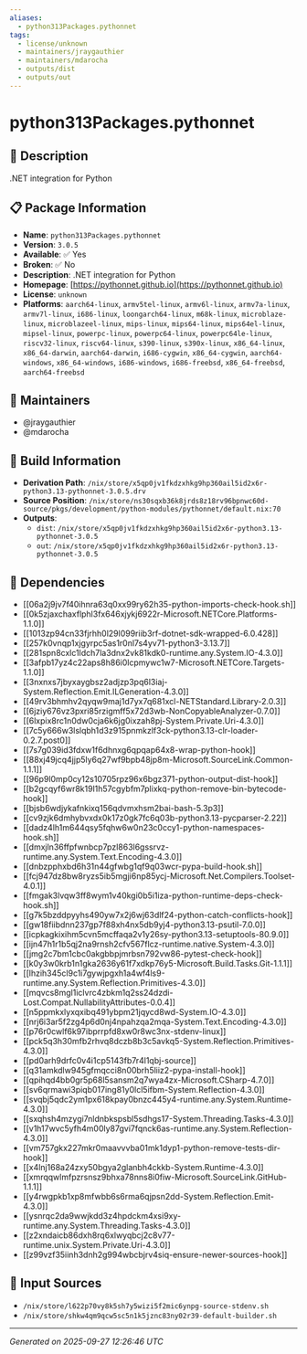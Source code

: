 ```yaml
---
aliases:
  - python313Packages.pythonnet
tags:
  - license/unknown
  - maintainers/jraygauthier
  - maintainers/mdarocha
  - outputs/dist
  - outputs/out
---
```


# python313Packages.pythonnet

## 📝 Description

.NET integration for Python

## 📋 Package Information

- **Name**: `python313Packages.pythonnet`
- **Version**: `3.0.5`
- **Available**: ✅ Yes
- **Broken**: ✅ No
- **Description**: .NET integration for Python
- **Homepage**: [https://pythonnet.github.io](https://pythonnet.github.io)
- **License**: `unknown`
- **Platforms**: `aarch64-linux`, `armv5tel-linux`, `armv6l-linux`, `armv7a-linux`, `armv7l-linux`, `i686-linux`, `loongarch64-linux`, `m68k-linux`, `microblaze-linux`, `microblazeel-linux`, `mips-linux`, `mips64-linux`, `mips64el-linux`, `mipsel-linux`, `powerpc-linux`, `powerpc64-linux`, `powerpc64le-linux`, `riscv32-linux`, `riscv64-linux`, `s390-linux`, `s390x-linux`, `x86_64-linux`, `x86_64-darwin`, `aarch64-darwin`, `i686-cygwin`, `x86_64-cygwin`, `aarch64-windows`, `x86_64-windows`, `i686-windows`, `i686-freebsd`, `x86_64-freebsd`, `aarch64-freebsd`
## 👥 Maintainers

- @jraygauthier
- @mdarocha


## 🔧 Build Information

- **Derivation Path**: `/nix/store/x5qp0jv1fkdzxhkg9hp360ail5id2x6r-python3.13-pythonnet-3.0.5.drv`
- **Source Position**: `/nix/store/ns30sqxb36k8jrds8z18rv96bpnwc60d-source/pkgs/development/python-modules/pythonnet/default.nix:70`
- **Outputs**:
  - `dist`:  `/nix/store/x5qp0jv1fkdzxhkg9hp360ail5id2x6r-python3.13-pythonnet-3.0.5`
  - `out`:  `/nix/store/x5qp0jv1fkdzxhkg9hp360ail5id2x6r-python3.13-pythonnet-3.0.5`

## 🔗 Dependencies

- [[06a2j9jv7f40ihnra63q0xx99ry62h35-python-imports-check-hook.sh]]
- [[0k5zjaxchaxflphl3fx646xjykj6922r-Microsoft.NETCore.Platforms-1.1.0]]
- [[1013zp94cn33fjrhh0l29l099riib3rf-dotnet-sdk-wrapped-6.0.428]]
- [[257k0vnqp1xjgyrpc5as1r0nl7s4yv71-python3-3.13.7]]
- [[281spn8cxlc1ldch7la3dnx2vk81kdk0-runtime.any.System.IO-4.3.0]]
- [[3afpb17yz4c22aps8h86i0lcpmywc1w7-Microsoft.NETCore.Targets-1.1.0]]
- [[3nxnxs7jbyxaygbsz2adjzp3pq6l3iaj-System.Reflection.Emit.ILGeneration-4.3.0]]
- [[49rv3bhmhv2qyqw9maj1d7yx7q681xcl-NETStandard.Library-2.0.3]]
- [[6jziy676vz3pxri85rzigmff5x72d3wb-NonCopyableAnalyzer-0.7.0]]
- [[6lxpix8rc1n0dw0cja6k6jg0ixzah8pj-System.Private.Uri-4.3.0]]
- [[7c5y666w3lslqbh1d3z915pnmkzlf3ck-python3.13-clr-loader-0.2.7.post0]]
- [[7s7g039id3fdxw1f6dhnxg6qpqap64x8-wrap-python-hook]]
- [[88xj49jcq4jjp5ly6q27wf9bpb48jp8m-Microsoft.SourceLink.Common-1.1.1]]
- [[96p9l0mp0cy12s10705rpz96x6bgz371-python-output-dist-hook]]
- [[b2gcqyf6wr8k19l1h57cgybfm7plixkq-python-remove-bin-bytecode-hook]]
- [[bjsb6wdjykafnkixq156qdvmxhsm2bai-bash-5.3p3]]
- [[cv9zjk6dmhybvxdx0k17z0gk7fc6q03b-python3.13-pycparser-2.22]]
- [[dadz4lh1m644qsy5fqhw6w0n23c0ccy1-python-namespaces-hook.sh]]
- [[dmxjln36ffpfwnbcp7pzl863l6gssrvz-runtime.any.System.Text.Encoding-4.3.0]]
- [[dnbzpphxbd6h31n44gfwbg1qf9q03wcr-pypa-build-hook.sh]]
- [[fcj947dz8bw8ryzs5ib5mgji6np85ycj-Microsoft.Net.Compilers.Toolset-4.0.1]]
- [[fmgak3lvqw3ff8wym1v40kgi0b5i1iza-python-runtime-deps-check-hook.sh]]
- [[g7k5bzddpyyhs490yw7x2j6wj63dlf24-python-catch-conflicts-hook]]
- [[gw18fiibdnn237gp7f88xh4nx5db9yj4-python3.13-psutil-7.0.0]]
- [[icpkagkixihm5cvn5mcffaqa2v1y26sy-python3.13-setuptools-80.9.0]]
- [[ijn47h1r1b5qj2na9rnsh2cfv567flcz-runtime.native.System-4.3.0]]
- [[jmg2c7bm1cbc0akgbbpjmrbsn792vw86-pytest-check-hook]]
- [[k0y3w0krb1n1gka2636y61f7xdkp76y5-Microsoft.Build.Tasks.Git-1.1.1]]
- [[lhzih345cl9c1i7gywjpgxh1a4wf4ls9-runtime.any.System.Reflection.Primitives-4.3.0]]
- [[mqvcs8mgl1iclvrc4zbkm1q2ss24dzdi-Lost.Compat.NullabilityAttributes-0.0.4]]
- [[n5ppmkxlyxqxibq491ybpm21jqycd8wd-System.IO-4.3.0]]
- [[nrj6i3ar5f2zg4p6d0nj4npahzqa2mqa-System.Text.Encoding-4.3.0]]
- [[p76r0cwlf6k97ibprrpfd8xw0r8wc3nx-stdenv-linux]]
- [[pck5q3h30mfb2rhvq8dczb8b3c5avkq5-System.Reflection.Primitives-4.3.0]]
- [[pd0arh9drfc0v4i1cp5143fb7r4l1qbj-source]]
- [[q31amkdlw945gfmqcci8n00brh5liiz2-pypa-install-hook]]
- [[qpihqd4bb0gr5p68l5sansm2q7wya4zx-Microsoft.CSharp-4.7.0]]
- [[sv6qrmawi3piqb017ing81y0lcl5ifbm-System.Reflection-4.3.0]]
- [[svqbj5qdc2ym1px618kpay0bnzc445y4-runtime.any.System.Runtime-4.3.0]]
- [[sxqhsh4mzygi7nldnbkspsbl5sdhgs17-System.Threading.Tasks-4.3.0]]
- [[v1h17wvc5yfh4m00ly87gvi7fqnck6as-runtime.any.System.Reflection-4.3.0]]
- [[vm757gkx227mkr0maavvvba01mk1dyp1-python-remove-tests-dir-hook]]
- [[x4lnj168a24zxy50bgya2glanbh4ckkb-System.Runtime-4.3.0]]
- [[xmrqqwlmfpzrsnsz9bhxa78nns8i0fiw-Microsoft.SourceLink.GitHub-1.1.1]]
- [[y4rwgpkb1xp8mfwbb6s6rma6qjpsn2dd-System.Reflection.Emit-4.3.0]]
- [[ysnrqc2da9wwjkdd3z4hpdckm4xsi9xy-runtime.any.System.Threading.Tasks-4.3.0]]
- [[z2xndaicb86dxh8rq6xlwyqbcj2c8v77-runtime.unix.System.Private.Uri-4.3.0]]
- [[z99vzf35iinh3dnh2g994wbcbjrv4siq-ensure-newer-sources-hook]]

## 📁 Input Sources

- `/nix/store/l622p70vy8k5sh7y5wizi5f2mic6ynpg-source-stdenv.sh`
- `/nix/store/shkw4qm9qcw5sc5n1k5jznc83ny02r39-default-builder.sh`

---
*Generated on 2025-09-27 12:26:46 UTC*
